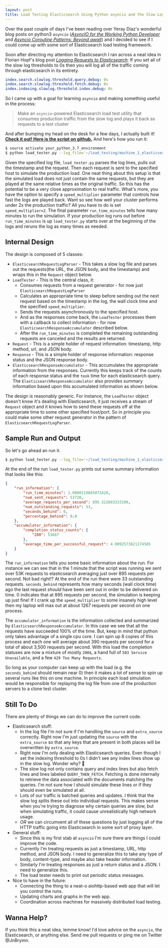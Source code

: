 ```yaml
---
layout: post
title: Load Testing Elasticsearch Using Python asyncio and the Slow Log
---
```

Over the past couple of days I've been reading over Yeray Diaz's wonderful blog posts on python3 `asyncio` ([_AsyncIO for the Working Python Developer_](https://hackernoon.com/asyncio-for-the-working-python-developer-5c468e6e2e8e) and [_Asyncio Coroutine Patterns: Beyond await_](https://medium.com/python-pandemonium/asyncio-coroutine-patterns-beyond-await-a6121486656f)) and I decided to see if I could come up with some sort of Elasticsearch load testing framework.

Soon after directing my attention to Elasticsearch I ran across a neat idea in Florian Hopf's blog post [_Logging Requests to Elasticsearch_](http://blog.florian-hopf.de/2016/03/logging-requests-to-elasticsearch.html): If you set all of the slow log thresholds to 0s then you will log all of the traffic coming through elasticsearch in its entirety.
```yaml
index.search.slowlog.threshold.query.debug: 0s
index.search.slowlog.threshold.fetch.debug: 0s
index.indexing.slowlog.threshold.index.debug: 0s
```

So I came up with a goal for learning `asyncio` and making something useful in the process:

> Make an `asyncio`-powered Elasticsearch load test utility that consumes production traffic from the slow log and plays it back as requests to a test cluster 

And after bumping my head on the desk for a few days, I actually built it! **[Check it out! Here is the script on github.](https://github.com/JnBrymn/async_log_replay/blob/master/load_tester.py)** And here's how you run it:

```bash
$ source activate your_python_3.7_environment
$ python load_tester.py --log_file='~/load_testing/machine_1_elasticsearch_slowlog.log' --host='qa-core-es3' --port=9200 --speed_multiplier=2 --run_time_minutes=10
```

Given the specified log file, `load_tester.py` parses the log lines, pulls out the timestamp and the request. Then each request is sent to the specified host to simulate the production load. One neat thing about this setup is that the simulated load does not just contain the same requests, but they are played at the same relative times as the original traffic. So this has the potential to be a very close approximation to real traffic. What's more, you have the option to specify a `speed_multiplier` parameter that controls how fast the logs are played back. Want so see how well your cluster performs under 2x the production traffic? All you have to do is set `speed_multiplier=2`. The final parameter `run_time_minutes` tells how many minutes to run the simulation. If your production log runs out before `run_time_minutes` is up `load_tester.py` starts over at the beginning of the logs and reruns the log as many times as needed.

## Internal Design

The design is composed of 5 classes: 

* `ElasticsearchRequestLogParser` - This takes a slow log file and parses out the requests(the URL, the JSON body, and the timestamp) and wraps this in the `Request` object below.
* `LoadTester` - This is the central class, it:
  * Consumes requests from a request generator - for now just `ElasticsearchRequestLogParser`
  * Calculates an appropriate time to sleep before sending out the next request based on the timestamp in the log, the wall clock time and the specified `speed_multiplier`.
  * Sends the requests asynchronously to the specified host.
  * And as the responses come back, the `LoadTester` processes them with a callback to collect information - for now `ElasticsearchResponseAccumulator` described below.
  * After the `run_time_minutes` is completed the remaining outstanding requests are canceled and the results are returned.
* `Request` - This is a simple holder of request information: timestamp, http method, url, and JSON body.
* `Response` - This is a simple holder of response information: response status and the JSON response body.
* `ElasticsearchResponseAccumulator` - This accumulates the appropriate information from the responses. Currently this keeps track of the counts of each response status and the `took` time for each elasticsearch query. The `ElasticsearchResponseAccumulator` also provides summary information based upon this accumulated information as shown below.

The design is reasonably generic. For instance, the `LoadTester` object doesn't know it's dealing with Elasticsearch, it just receives a stream of `Request` object and it knows how to send these requests off at the appropriate time to some other specified host/port. So in principle you could make some other request generator in the pattern of `ElasticsearchRequestLogParser`.


## Sample Run and Output

So let's go ahead an run it. 
 
```bash
$ python load_tester.py --log_file='~/load_testing/machine_1_elasticsearch_slowlog.log' --host='qa-core-es3' --port=9200 --speed_multiplier=10 --run_time_minutes=1
```

 At the end of the run `load_tester.py` prints out some summary information that looks like this:
```json
{
    "run_information": {
        "run_time_minutes": 1.0000119845072428,
        "num_sent_requests": 53720,
        "average_requests_per_second": 895.322603333109,
        "num_outstanding_requests": 33,
        "seconds_behind": 0,
        "percentage_behind": 0.0
    },
    "accumulator_information": {
        "completion_status_counts": {
            "200": 53687
        },
        "average_time_per_successful_request": 4.0092573621174585
    }
}
```

The `run_information` tells you some basic information about the run. For instance we can see that in the 1 minute that the script was running we sent over 53K requests to elasticsearch averaging just over 895 requests per second. Not bad right!? At the end of the run there were 33 outstanding requests. `seconds_behind` represents how many seconds (wall clock time) ago the last request _should_ have been sent out in order to be delivered on time. 0 indicates that at 895 requests per second, the simulation is keeping up just fine! If I crank up the `speed_multiplier` to some insanely high level then my laptop will max out at about 1267 requests per second on one process.

The `accumulator_information` is the information collected and summarized by `ElasticsearchResponseAccumulator`. In this case we see that all the requests have succeeded 100% of the time. But, keep in mind that python only takes advantage of a single cpu core. I can spin up 8 copies of this process and each one will average about 390 requests per second for a total of about 3,500 requests per second. With this load the completion statuses are now a mixture of mostly `200`s, a hand full of `503 Service Unavailable`, and a few `429 Too Many Requests`.

So long as your computer can keep up with the load (e.g. the `seconds_behind` should remain near 0) then it makes a lot of sense to spin up several runs like this on one machine. In principle each load simulation would be responsible for replaying the log file from one of the production servers to a clone test cluster.

## Still To Do

There are plenty of things we can do to improve the current code.

* Elasticsearch stuff:
  * In the log file I'm not sure if I'm handling the `source` and `extra_source` correctly. Right now I'm just updating the `source` with the `extra_source` so that any keys that are present in both places will be overwritten by `extra_source`.
  * Right now I'm only dealing with Elasticsearch queries. Even though I set the indexing threshold to 0s I didn't see any index lines show up in the slow log. Wonder why? 🤔
  * The slow log not only contains query and index lines but also fetch lines and lines labeled `QUERY_THEN_FETCH`. Fetching is done internally to retrieve the data associated with the documents matching the queries. I'm not sure how I should simulate these lines or if they should even be simulated at all.
  * Lots of our traffic is batched queries and updates. I think that the slow log splits these out into individual requests. This makes sense when you're trying to diagnose why certain queries are slow, but when simulating traffic, it could cause unrealistically high network usage.
  * *OR* we can circumvent all of these questions by just logging all of the HTTP traffic going into Elasticsearch in some sort of proxy layer.
* General stuff:
  * Since this is my first stab at `asyncio` I'm sure there are things I could improve the code.
  * Currently I'm treating requests as just a timestamp, URL, http method, and JSON body. I need to generalize this to take any type of body, content-type, and maybe also take header information.
  * Similarly I'm treating responses as just a return status and a JSON. I need to generalize this.
  * The load tester needs to print out periodic status messages.
* Nice to have in the future:
  * Connecting the thing to a neat-o aiohttp-based web app that will let you control the runs.
  * Updating charts and graphs in the web app.
  * Coordination across machines for massively distributed load testing.

## Wanna Help?

If you think this a neat idea, lemme know! I'd love advice on the `asyncio`, the Elasticsearch, or anything else. Send me pull requests or ping me on Twitter @JnBrymn. 